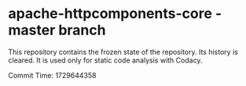 # apache-httpcomponents-core - master branch

This repository contains the frozen state of the repository.
Its history is cleared. It is used only for static code
analysis with Codacy.

Commit Time: 1729644358